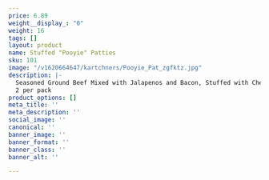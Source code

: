 ```yaml
---
price: 6.89
weight__display_: "0"
weight: 16
tags: []
layout: product
name: Stuffed "Pooyie" Patties
sku: 101
image: "/v1620664647/kartchners/Pooyie_Pat_zgfktz.jpg"
description: |-
  Seasoned Ground Beef Mixed with Jalapenos and Bacon, Stuffed with Cheddar Cheese
  2 per pack
product_options: []
meta_title: ''
meta_description: ''
social_image: ''
canonical: ''
banner_image: ''
banner_format: ''
banner_class: ''
banner_alt: ''

---
```

